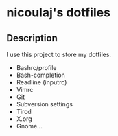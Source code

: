 nicoulaj's dotfiles
===================

Description
-----------
I use this project to store my dotfiles.

* Bashrc/profile
* Bash-completion
* Readline (inputrc)
* Vimrc
* Git
* Subversion settings
* Tircd
* X.org
* Gnome...
